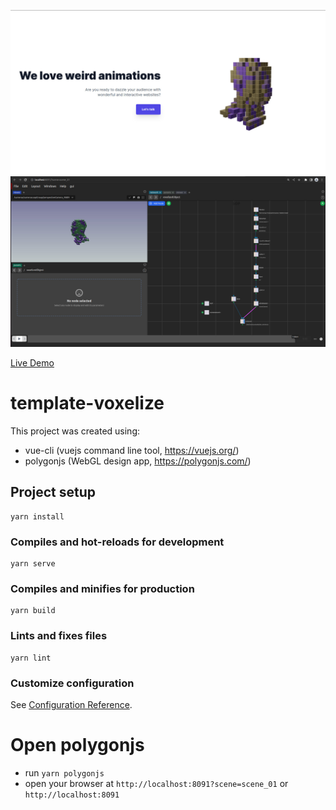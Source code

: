 ![Voxelized Website Template](https://github.com/polygonjs/template-voxelized/blob/main/public/screenshots/screenshot1.jpg?raw=true)
![Screenshot from Polygonjs](https://github.com/polygonjs/template-voxelized/blob/main/public/screenshots/screenshot2.jpg?raw=true)

[Live Demo](https://market.polygonjs.com/gui/templates/voxelized)

# template-voxelize

This project was created using:

- vue-cli (vuejs command line tool, https://vuejs.org/)
- polygonjs (WebGL design app, https://polygonjs.com/)

## Project setup

```
yarn install
```

### Compiles and hot-reloads for development

```
yarn serve
```

### Compiles and minifies for production

```
yarn build
```

### Lints and fixes files

```
yarn lint
```

### Customize configuration

See [Configuration Reference](https://cli.vuejs.org/config/).

# Open polygonjs

- run `yarn polygonjs`
- open your browser at `http://localhost:8091?scene=scene_01` or `http://localhost:8091`
